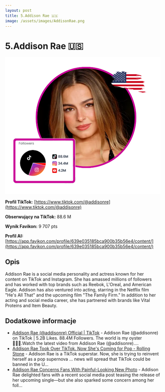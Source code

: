 ```yaml
---
layout: post
title: 5.Addison Rae 🇺🇸
image: /assets/images/AddisonRae.png
---
```


# 5.Addison Rae 🇺🇸

![5.Addison Rae 🇺🇸](/assets/images/AddisonRae.png)

**Profil TikTok:** [https://www.tiktok.com/@addisonre](https://www.tiktok.com/@addisonre)

**Obserwujący na TikTok:** 88.6 M

**Wynik Favikon:** 9 707 pts

**Profil AI:** [https://app.favikon.com/profile/639e035185bca900b35b56e4/content/](https://app.favikon.com/profile/639e035185bca900b35b56e4/content/)

## Opis

Addison Rae is a social media personality and actress known for her content on TikTok and Instagram. She has amassed millions of followers and has worked with top brands such as Reebok, L'Oreal, and American Eagle. Addison has also ventured into acting, starring in the Netflix film "He's All That" and the upcoming film "The Family Firm." In addition to her acting and social media career, she has partnered with brands like Vital Proteins and Item Beauty.

## Dodatkowe informacje

- [Addison Rae (@addisonre) Official | TikTok](https://www.tiktok.com/@addisonre) - Addison Rae (@addisonre) on TikTok | 5.2B Likes. 88.4M Followers. The world is my oyster 🧜🏼‍♀️.Watch the latest video from Addison Rae (@addisonre)....
- [Addison Rae Took Over TikTok. Now She's Coming for Pop - Rolling Stone](https://www.rollingstone.com/music/music-features/addison-rae-tiktok-debut-album-1235231878/) - Addison Rae is a TikTok superstar. Now, she is trying to reinvent herself as a pop supernova ... news will spread that TikTok could be banned in the U...
- [Addison Rae Concerns Fans With Painful-Looking New Photo](https://parade.com/news/addison-rae-concerns-fans-painful-looking-new-photo) - Addison Rae delighted fans with a recent social media post teasing the release of her upcoming single—but she also sparked some concern among her foll...

